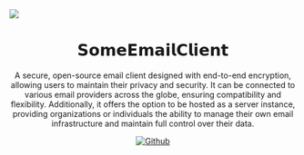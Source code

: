 <picture>
  <img src="https://github.com/tn3w/SomeEmailClient/releases/download/iu1/Some.Email.Client.png">
</picture>
<h1 align="center">𝗦𝗼𝗺𝗲𝗘𝗺𝗮𝗶𝗹𝗖𝗹𝗶𝗲𝗻𝘁</h1>
<p align="center">A secure, open-source email client designed with end-to-end encryption, allowing users to maintain their privacy and security. It can be connected to various email providers across the globe, ensuring compatibility and flexibility. Additionally, it offers the option to be hosted as a server instance, providing organizations or individuals the ability to manage their own email infrastructure and maintain full control over their data.</p>
<p align="center"><a rel="noreferrer noopener" href="https://github.com/tn3w/flask_Captchaify"><img alt="Github" src="https://img.shields.io/badge/Github-141e24.svg?&style=for-the-badge&logo=github&logoColor=white"></a></p>
